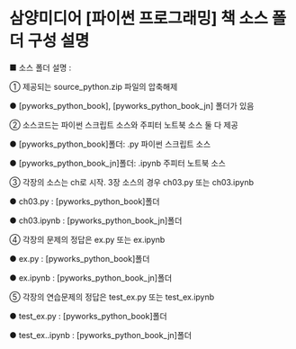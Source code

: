 # 삼양미디어 [파이썬 프로그래밍] 책 소스 폴더 구성 설명


■ 소스 폴더 설명 :

① 제공되는 source_python.zip 파일의 압축해제

● [pyworks_python_book], [pyworks_python_book_jn] 폴더가 있음


② 소스코드는 파이썬 스크립트 소스와 주피터 노트북 소스 둘 다 제공

● [pyworks_python_book]폴더: .py 파이썬 스크립트 소스

● [pyworks_python_book_jn]폴더: .ipynb 주피터 노트북 소스


③ 각장의 소스는 ch로 시작. 3장 소스의 경우 ch03.py 또는 ch03.ipynb

● ch03.py : [pyworks_python_book]폴더

● ch03.ipynb : [pyworks_python_book_jn]폴더


④ 각장의 문제의 정답은 ex.py 또는 ex.ipynb

● ex.py : [pyworks_python_book]폴더

● ex.ipynb : [pyworks_python_book_jn]폴더


⑤ 각장의 연습문제의 정답은 test_ex.py 또는 test_ex.ipynb

● test_ex.py : [pyworks_python_book]폴더

● test_ex..ipynb : [pyworks_python_book_jn]폴더
